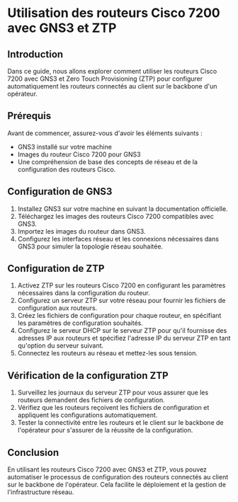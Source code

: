 # Utilisation des routeurs Cisco 7200 avec GNS3 et ZTP

## Introduction
Dans ce guide, nous allons explorer comment utiliser les routeurs Cisco 7200 avec GNS3 et Zero Touch Provisioning (ZTP) pour configurer automatiquement les routeurs connectés au client sur le backbone d'un opérateur.

## Prérequis
Avant de commencer, assurez-vous d'avoir les éléments suivants :
- GNS3 installé sur votre machine
- Images du routeur Cisco 7200 pour GNS3
- Une compréhension de base des concepts de réseau et de la configuration des routeurs Cisco.

## Configuration de GNS3
1. Installez GNS3 sur votre machine en suivant la documentation officielle.
2. Téléchargez les images des routeurs Cisco 7200 compatibles avec GNS3.
3. Importez les images du routeur dans GNS3.
4. Configurez les interfaces réseau et les connexions nécessaires dans GNS3 pour simuler la topologie réseau souhaitée.

## Configuration de ZTP
1. Activez ZTP sur les routeurs Cisco 7200 en configurant les paramètres nécessaires dans la configuration du routeur.
2. Configurez un serveur ZTP sur votre réseau pour fournir les fichiers de configuration aux routeurs.
3. Créez les fichiers de configuration pour chaque routeur, en spécifiant les paramètres de configuration souhaités.
4. Configurez le serveur DHCP sur le serveur ZTP pour qu'il fournisse des adresses IP aux routeurs et spécifiez l'adresse IP du serveur ZTP en tant qu'option du serveur suivant.
5. Connectez les routeurs au réseau et mettez-les sous tension.

## Vérification de la configuration ZTP
1. Surveillez les journaux du serveur ZTP pour vous assurer que les routeurs demandent des fichiers de configuration.
2. Vérifiez que les routeurs reçoivent les fichiers de configuration et appliquent les configurations automatiquement.
3. Tester la connectivité entre les routeurs et le client sur le backbone de l'opérateur pour s'assurer de la réussite de la configuration.

## Conclusion
En utilisant les routeurs Cisco 7200 avec GNS3 et ZTP, vous pouvez automatiser le processus de configuration des routeurs connectés au client sur le backbone de l'opérateur. Cela facilite le déploiement et la gestion de l'infrastructure réseau.
